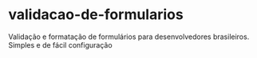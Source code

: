 # validacao-de-formularios
Validação e formatação de formulários para desenvolvedores brasileiros. Simples e de fácil configuração
